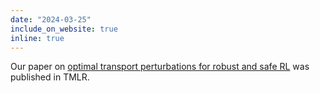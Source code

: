 ```yaml
---
date: "2024-03-25"
include_on_website: true
inline: true
---
```


Our paper on [optimal transport perturbations for robust and safe RL](https://arxiv.org/pdf/2301.13375.pdf) was published in TMLR.
